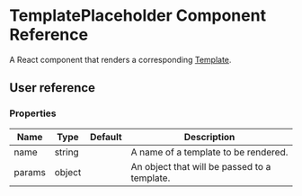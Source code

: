 # TemplatePlaceholder Component Reference

A React component that renders a corresponding [Template](template.md).

## User reference

### Properties

Name | Type | Default | Description
-----|------|---------|------------
name | string | | A name of a template to be rendered.
params | object | | An object that will be passed to a template.
